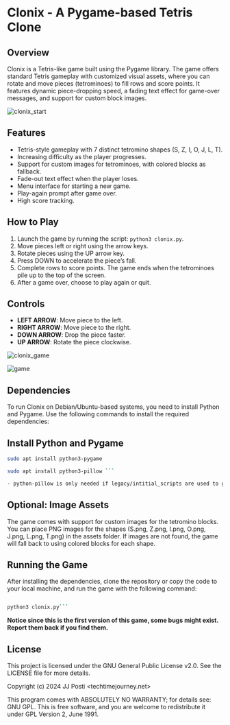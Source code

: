 # Clonix - A Pygame-based Tetris Clone

## Overview
Clonix is a Tetris-like game built using the Pygame library. The game offers standard Tetris gameplay with customized visual assets, where you can rotate and move pieces (tetrominoes) to fill rows and score points. It features dynamic piece-dropping speed, a fading text effect for game-over messages, and support for custom block images.

![clonix_start](https://github.com/user-attachments/assets/bb7a144f-dcbb-4846-b633-e0713852c85f)

## Features
- Tetris-style gameplay with 7 distinct tetromino shapes (S, Z, I, O, J, L, T).
- Increasing difficulty as the player progresses.
- Support for custom images for tetrominoes, with colored blocks as fallback.
- Fade-out text effect when the player loses.
- Menu interface for starting a new game.
- Play-again prompt after game over.
- High score tracking.

## How to Play
1. Launch the game by running the script: `python3 clonix.py`.
2. Move pieces left or right using the arrow keys.
3. Rotate pieces using the UP arrow key.
4. Press DOWN to accelerate the piece’s fall.
5. Complete rows to score points. The game ends when the tetrominoes pile up to the top of the screen.
6. After a game over, choose to play again or quit.

## Controls
- **LEFT ARROW**: Move piece to the left.
- **RIGHT ARROW**: Move piece to the right.
- **DOWN ARROW**: Drop the piece faster.
- **UP ARROW**: Rotate the piece clockwise.

![clonix_game](https://github.com/user-attachments/assets/9b42328c-23a5-4f8a-94d1-023a2bcd4fdd)

![game](https://github.com/user-attachments/assets/6fcea4c1-d778-4923-88c5-cbba0da9d121)


## Dependencies

To run Clonix on Debian/Ubuntu-based systems, you need to install Python and Pygame. Use the following commands to install the required dependencies:

## Install Python and Pygame

```bash
sudo apt install python3-pygame 

sudo apt install python3-pillow ```   

- python-pillow is only needed if legacy/intitial_scripts are used to generate the very basic style. 
```

## Optional: Image Assets

The game comes with support for custom images for the tetromino blocks. You can place PNG images for the shapes (S.png, Z.png, I.png, O.png, J.png, L.png, T.png) in the assets folder. If images are not found, the game will fall back to using colored blocks for each shape.

## Running the Game

After installing the dependencies, clone the repository or copy the code to your local machine, and run the game with the following command:

```bash 

python3 clonix.py```
```

<b> Notice since this is the first version of this game, some bugs might exist. Report them back if you find them. </b>

## License

This project is licensed under the GNU General Public License v2.0. See the LICENSE file for more details.

Copyright (c) 2024 JJ Posti <techtimejourney.net>

This program comes with ABSOLUTELY NO WARRANTY; for details see: GNU GPL.
This is free software, and you are welcome to redistribute it under GPL Version 2, June 1991.
